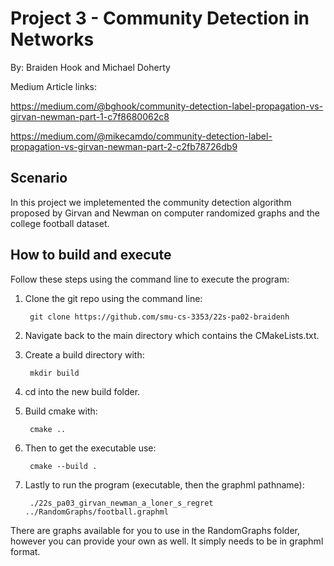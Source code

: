 # Project 3 - Community Detection in Networks

By: Braiden Hook and Michael Doherty

Medium Article links:

https://medium.com/@bghook/community-detection-label-propagation-vs-girvan-newman-part-1-c7f8680062c8

https://medium.com/@mikecamdo/community-detection-label-propagation-vs-girvan-newman-part-2-c2fb78726db9

## Scenario

In this project we impletemented the community detection algorithm proposed by Girvan and Newman on computer randomized graphs and the college football dataset.

## How to build and execute

Follow these steps using the command line to execute the program:

1. Clone the git repo using the command line:

        git clone https://github.com/smu-cs-3353/22s-pa02-braidenh
        
2. Navigate back to the main directory which contains the CMakeLists.txt.
3. Create a build directory with:

        mkdir build

4. cd into the new build folder.
5. Build cmake with:

        cmake ..
        
6. Then to get the executable use:

        cmake --build .
        
7. Lastly to run the program (executable, then the graphml pathname):
  
        ./22s_pa03_girvan_newman_a_loner_s_regret ../RandomGraphs/football.graphml
        
There are graphs available for you to use in the RandomGraphs folder, however you can provide your own as well. It simply needs to be in graphml format.
